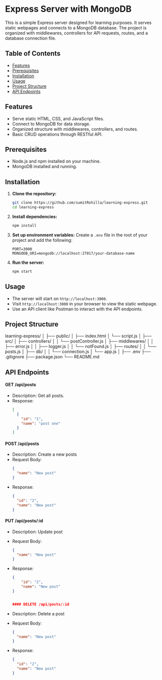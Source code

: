 # Express Server with MongoDB

This is a simple Express server designed for learning purposes. It serves static webpages and connects to a MongoDB database. The project is organized with middlewares, controllers for API requests, routes, and a database connection file.

## Table of Contents

- [Features](#features)
- [Prerequisites](#prerequisites)
- [Installation](#installation)
- [Usage](#usage)
- [Project Structure](#project-structure)
- [API Endpoints](#api-endpoints)

## Features

- Serve static HTML, CSS, and JavaScript files.
- Connect to MongoDB for data storage.
- Organized structure with middlewares, controllers, and routes.
- Basic CRUD operations through RESTful API.

## Prerequisites

- Node.js and npm installed on your machine.
- MongoDB installed and running.

## Installation

1. **Clone the repository:**

   ```bash
   git clone https://github.com/sumitRohilla/learning-express.git
   cd learning-express
   ```

2. **Install dependencies:**

   ```bash
   npm install
   ```

3. **Set up environment variables:**
   Create a `.env` file in the root of your project and add the following:

   ```env
   PORT=3000
   MONGODB_URI=mongodb://localhost:27017/your-database-name
   ```

4. **Run the server:**
   ```bash
   npm start
   ```

## Usage

- The server will start on `http://localhost:3000`.
- Visit `http://localhost:3000` in your browser to view the static webpage.
- Use an API client like Postman to interact with the API endpoints.

## Project Structure

learning-express/
│
├── public/
│ ├── index.html
│ └── script.js
│
├── src/
│ ├── controllers/
│ │ └── postController.js
│ ├── middlewares/
│ │ ├── error.js
│ │ ├── logger.js
│ │ └── notFound.js
│ ├── routes/
│ │ └── posts.js
│ ├── db/
│ │ └── connection.js
│ └── app.js
│
├── .env
├── .gitignore
├── package.json
└── README.md

## API Endpoints

#### GET /api/posts

- Description: Get all posts.
- Response:
  ```json
  [
    {
      "id": "1",
      "name": "post one"
    }
  ]
  ```

#### POST /api/posts

- Description: Create a new posts
- Request Body:
  ```json
  {
    "name": "New post"
  }
  ```
- Response:
  ```json
  {
    "id": "2",
    "name": "New post"
  }
  ```

#### PUT /api/posts/:id

- Description: Update post
- Request Body:
  ```json
  {
    "name": "New post"
  }
  ```
- Response:

  ```json
  {
      "id": "2",
      "name": "New post"
  }


  #### DELETE /api/posts/:id
  ```

- Description: Delete a post
- Request Body:
  ```json
  {
    "name": "New post"
  }
  ```
- Response:
  ```json
  {
    "id": "2",
    "name": "New post"
  }
  ```
